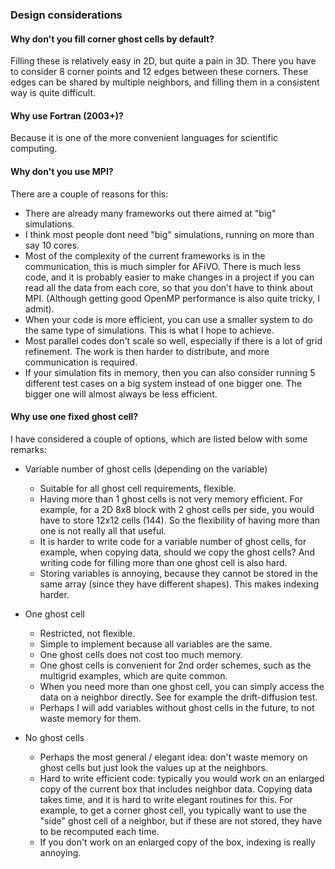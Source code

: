 ### Design considerations

#### Why don't you fill corner ghost cells by default?

Filling these is relatively easy in 2D, but quite a pain in 3D. There you have to
consider 8 corner points and 12 edges between these corners. These edges can be
shared by multiple neighbors, and filling them in a consistent way is quite
difficult.

#### Why use Fortran (2003+)?

Because it is one of the more convenient languages for scientific computing.

#### Why don't you use MPI?

There are a couple of reasons for this:

* There are already many frameworks out there aimed at "big" simulations.
* I think most people dont need "big" simulations, running on more than say 10
  cores.
* Most of the complexity of the current frameworks is in the communication, this
  is much simpler for AFiVO. There is much less code, and it is probably easier
  to make changes in a project if you can read all the data from each core, so
  that you don't have to think about MPI. (Although getting good OpenMP
  performance is also quite tricky, I admit).
* When your code is more efficient, you can use a smaller system to do the same
  type of simulations. This is what I hope to achieve.
* Most parallel codes don't scale so well, especially if there is a lot of grid
  refinement. The work is then harder to distribute, and more communication is
  required.
* If your simulation fits in memory, then you can also consider running 5
  different test cases on a big system instead of one bigger one. The bigger one
  will almost always be less efficient.

#### Why use one fixed ghost cell?

I have considered a couple of options, which are listed below with some remarks:

* Variable number of ghost cells (depending on the variable)

	* Suitable for all ghost cell requirements, flexible.
	* Having more than 1 ghost cells is not very memory efficient. For example,
	  for a 2D 8x8 block with 2 ghost cells per side, you would have to store
	  12x12 cells (144). So the flexibility of having more than one is not really
	  all that useful.
	* It is harder to write code for a variable number of ghost cells, for
      example, when copying data, should we copy the ghost cells? And writing
      code for filling more than one ghost cell is also hard.
	* Storing variables is annoying, because they cannot be stored in the same
      array (since they have different shapes). This makes indexing harder.

* One ghost cell

	* Restricted, not flexible.
	* Simple to implement because all variables are the same.
	* One ghost cells does not cost too much memory.
	* One ghost cells is convenient for 2nd order schemes, such as the multigrid
      examples, which are quite common.
	* When you need more than one ghost cell, you can simply access the data on
      a neighbor directly. See for example the drift-diffusion test.
	* Perhaps I will add variables without ghost cells in the future, to not
      waste memory for them.

* No ghost cells

	* Perhaps the most general / elegant idea: don't waste memory on ghost cells
      but just look the values up at the neighbors.
	* Hard to write efficient code: typically you would work on an enlarged copy
      of the current box that includes neighbor data. Copying data takes time,
      and it is hard to write elegant routines for this. For example, to get a
      corner ghost cell, you typically want to use the "side" ghost cell of a
      neighbor, but if these are not stored, they have to be recomputed each
      time.
	* If you don't work on an enlarged copy of the box, indexing is really
      annoying.
